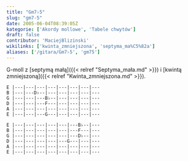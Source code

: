 ```yaml
---
title: "Gm7♭5"
slug: "gm7-5"
date: 2005-06-04T08:39:05Z
kategorie: ['Akordy mollowe', 'Tabele chwytów']
draft: false
contributor: 'MaciejBlizinski'
wikilinks: ['kwinta_zmniejszona', 'septyma_ma%C5%82a']
aliases: ['/gitara/Gm7♭5', 'gm75']
---
```

G-moll z [septymą małą]({{< relref "Septyma_mała.md" >}}) i [kwintą
zmniejszoną]({{< relref "Kwinta_zmniejszona.md" >}}).


```
E |---|---|---|---|---|---|---|---
B |---|---D♭--|---|---|---|---|---
G |---|---|---B♭--|---|---|---|---
D |---|---|---F---|---|---|---|---
A |---|---|---|---|---|---|---|---
E |---|---|---G---|---|---|---|---
```



```
E |---|---|---|---|---|---B♭--|---
B |---|---|---|---|---|---F---|---
G |---|---|---|---|---|---D♭--|---
D |---|---|---|---|---G---|---|---
A |---|---|---|---|---|---|---|---
E |---|---|---|---|---|---|---|---
```



